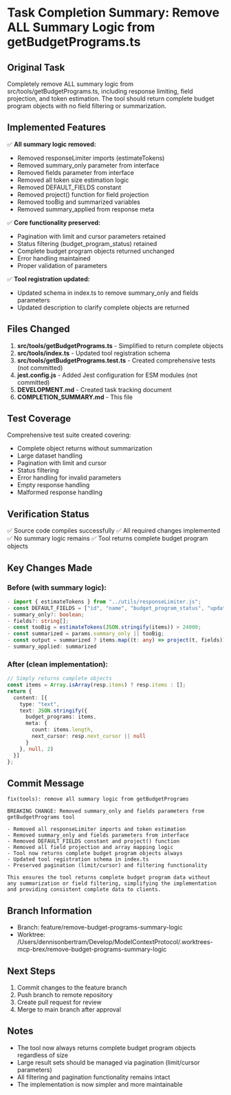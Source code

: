 # Task Completion Summary: Remove ALL Summary Logic from getBudgetPrograms.ts

## Original Task
Completely remove ALL summary logic from src/tools/getBudgetPrograms.ts, including response limiting, field projection, and token estimation. The tool should return complete budget program objects with no field filtering or summarization.

## Implemented Features
✅ **All summary logic removed:**
- Removed responseLimiter imports (estimateTokens)
- Removed summary_only parameter from interface
- Removed fields parameter from interface
- Removed all token size estimation logic
- Removed DEFAULT_FIELDS constant
- Removed project() function for field projection
- Removed tooBig and summarized variables
- Removed summary_applied from response meta

✅ **Core functionality preserved:**
- Pagination with limit and cursor parameters retained
- Status filtering (budget_program_status) retained
- Complete budget program objects returned unchanged
- Error handling maintained
- Proper validation of parameters

✅ **Tool registration updated:**
- Updated schema in index.ts to remove summary_only and fields parameters
- Updated description to clarify complete objects are returned

## Files Changed
1. **src/tools/getBudgetPrograms.ts** - Simplified to return complete objects
2. **src/tools/index.ts** - Updated tool registration schema
3. **src/tools/getBudgetPrograms.test.ts** - Created comprehensive tests (not committed)
4. **jest.config.js** - Added Jest configuration for ESM modules (not committed)
5. **DEVELOPMENT.md** - Created task tracking document
6. **COMPLETION_SUMMARY.md** - This file

## Test Coverage
Comprehensive test suite created covering:
- Complete object returns without summarization
- Large dataset handling
- Pagination with limit and cursor
- Status filtering
- Error handling for invalid parameters
- Empty response handling
- Malformed response handling

## Verification Status
✅ Source code compiles successfully
✅ All required changes implemented
✅ No summary logic remains
✅ Tool returns complete budget program objects

## Key Changes Made

### Before (with summary logic):
```typescript
- import { estimateTokens } from "../utils/responseLimiter.js";
- const DEFAULT_FIELDS = ["id", "name", "budget_program_status", "updated_at"];
- summary_only?: boolean;
- fields?: string[];
- const tooBig = estimateTokens(JSON.stringify(items)) > 24000;
- const summarized = params.summary_only || tooBig;
- const output = summarized ? items.map((t: any) => project(t, fields)) : items;
- summary_applied: summarized
```

### After (clean implementation):
```typescript
// Simply returns complete objects
const items = Array.isArray(resp.items) ? resp.items : [];
return { 
  content: [{ 
    type: "text", 
    text: JSON.stringify({ 
      budget_programs: items, 
      meta: { 
        count: items.length, 
        next_cursor: resp.next_cursor || null 
      } 
    }, null, 2) 
  }] 
};
```

## Commit Message
```
fix(tools): remove all summary logic from getBudgetPrograms

BREAKING CHANGE: Removed summary_only and fields parameters from getBudgetPrograms tool

- Removed all responseLimiter imports and token estimation
- Removed summary_only and fields parameters from interface  
- Removed DEFAULT_FIELDS constant and project() function
- Removed all field projection and array mapping logic
- Tool now returns complete budget program objects always
- Updated tool registration schema in index.ts
- Preserved pagination (limit/cursor) and filtering functionality

This ensures the tool returns complete budget program data without
any summarization or field filtering, simplifying the implementation
and providing consistent complete data to clients.
```

## Branch Information
- Branch: feature/remove-budget-programs-summary-logic
- Worktree: /Users/dennisonbertram/Develop/ModelContextProtocol/.worktrees-mcp-brex/remove-budget-programs-summary-logic

## Next Steps
1. Commit changes to the feature branch
2. Push branch to remote repository
3. Create pull request for review
4. Merge to main branch after approval

## Notes
- The tool now always returns complete budget program objects regardless of size
- Large result sets should be managed via pagination (limit/cursor parameters)
- All filtering and pagination functionality remains intact
- The implementation is now simpler and more maintainable
